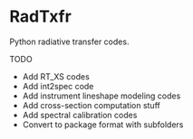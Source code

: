 # RadTxfr

Python radiative transfer codes.

TODO

- Add RT_XS codes
- Add int2spec code
- Add instrument lineshape modeling codes
- Add cross-section computation stuff
- Add spectral calibration codes
- Convert to package format with subfolders
